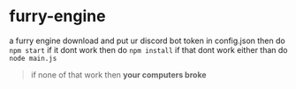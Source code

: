 # furry-engine
a furry engine
download and put ur discord bot token in config.json
then do `npm start`
if it dont work then do `npm install`
if that dont work either than do `node main.js`
> if none of that work then **your computers broke**
